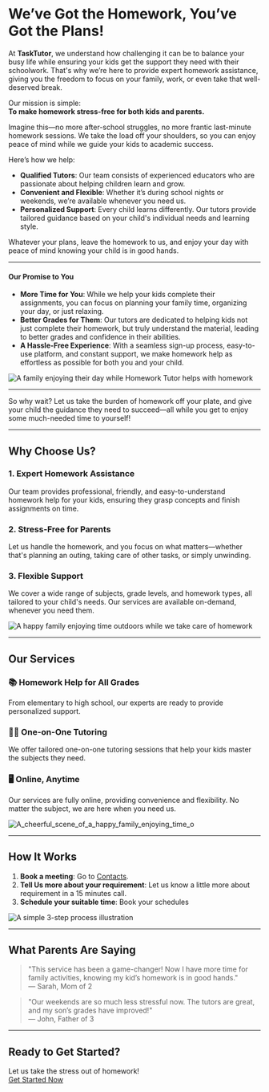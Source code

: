 # We’ve Got the Homework, You’ve Got the Plans!

At **TaskTutor**, we understand how challenging it can be to balance your busy life while ensuring your kids get the support they need with their schoolwork. That's why we’re here to provide expert homework assistance, giving you the freedom to focus on your family, work, or even take that well-deserved break.

Our mission is simple:  
**To make homework stress-free for both kids and parents.**

Imagine this—no more after-school struggles, no more frantic last-minute homework sessions. We take the load off your shoulders, so you can enjoy peace of mind while we guide your kids to academic success.

Here’s how we help:
- **Qualified Tutors**: Our team consists of experienced educators who are passionate about helping children learn and grow.
- **Convenient and Flexible**: Whether it’s during school nights or weekends, we’re available whenever you need us. 
- **Personalized Support**: Every child learns differently. Our tutors provide tailored guidance based on your child's individual needs and learning style.

Whatever your plans, leave the homework to us, and enjoy your day with peace of mind knowing your child is in good hands.

---

#### Our Promise to You

- **More Time for You**: While we help your kids complete their assignments, you can focus on planning your family time, organizing your day, or just relaxing.
- **Better Grades for Them**: Our tutors are dedicated to helping kids not just complete their homework, but truly understand the material, leading to better grades and confidence in their abilities.
- **A Hassle-Free Experience**: With a seamless sign-up process, easy-to-use platform, and constant support, we make homework help as effortless as possible for both you and your child.

![A family enjoying their day while Homework Tutor helps with homework](https://github.com/user-attachments/assets/45f5a275-6e7b-4fc2-bec4-877c6e948645)

---

So why wait? Let us take the burden of homework off your plate, and give your child the guidance they need to succeed—all while you get to enjoy some much-needed time to yourself!

---

## Why Choose Us?

### 1. **Expert Homework Assistance**
Our team provides professional, friendly, and easy-to-understand homework help for your kids, ensuring they grasp concepts and finish assignments on time.

### 2. **Stress-Free for Parents**
Let us handle the homework, and you focus on what matters—whether that's planning an outing, taking care of other tasks, or simply unwinding.

### 3. **Flexible Support**
We cover a wide range of subjects, grade levels, and homework types, all tailored to your child's needs. Our services are available on-demand, whenever you need them.

![A happy family enjoying time outdoors while we take care of homework](https://example.com/family-outdoors.jpg)

---

## Our Services

### 📚 **Homework Help for All Grades**
From elementary to high school, our experts are ready to provide personalized support.

### 🧑‍🏫 **One-on-One Tutoring**
We offer tailored one-on-one tutoring sessions that help your kids master the subjects they need.

### 🖥️ **Online, Anytime**
Our services are fully online, providing convenience and flexibility. No matter the subject, we are here when you need us.

![A_cheerful_scene_of_a_happy_family_enjoying_time_o](https://github.com/user-attachments/assets/4ad86dca-ecba-4891-8998-325a37304c73)

---

## How It Works

1. **Book a meeting**: Go to [Contacts](/nritutor/contacts).
2. **Tell Us more about your requirement**: Let us know a little more about requirement in a 15 minutes call.
3. **Schedule your suitable time**: Book your schedules

![A simple 3-step process illustration](https://github.com/user-attachments/assets/73ccc019-302a-4f38-944b-dfcca0b589ae)

---

## What Parents Are Saying
> "This service has been a game-changer! Now I have more time for family activities, knowing my kid’s homework is in good hands."  
— Sarah, Mom of 2

> "Our weekends are so much less stressful now. The tutors are great, and my son’s grades have improved!"  
— John, Father of 3

---

## Ready to Get Started?
Let us take the stress out of homework!  
[Get Started Now](/nritutor/contacts)

